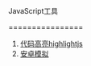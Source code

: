 JavaScript工具

================

1. [代码高亮highlightjs](https://highlightjs.org/)
2. [安卓模拟](https://www.genymotion.com/#!/)
